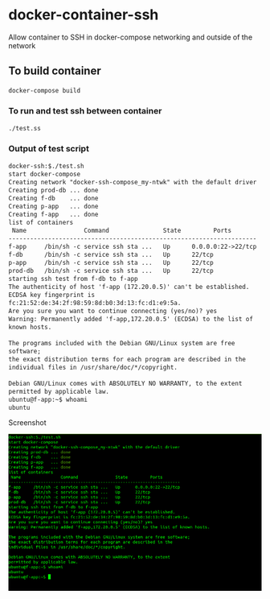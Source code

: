 # docker-container-ssh
Allow container to SSH in docker-compose networking and outside of the network

## To build container
```
docker-compose build
```

### To run and test ssh between container

```
./test.ss
```

### Output of test script

```
docker-ssh:$./test.sh 
start docker-compose
Creating network "docker-ssh-compose_my-ntwk" with the default driver
Creating prod-db ... done
Creating f-db    ... done
Creating p-app   ... done
Creating f-app   ... done
list of containers
 Name                Command               State         Ports       
---------------------------------------------------------------------
f-app     /bin/sh -c service ssh sta ...   Up      0.0.0.0:22->22/tcp
f-db      /bin/sh -c service ssh sta ...   Up      22/tcp            
p-app     /bin/sh -c service ssh sta ...   Up      22/tcp            
prod-db   /bin/sh -c service ssh sta ...   Up      22/tcp            
starting ssh test from f-db to f-app
The authenticity of host 'f-app (172.20.0.5)' can't be established.
ECDSA key fingerprint is fc:21:52:de:34:2f:98:59:8d:b0:3d:13:fc:d1:e9:5a.
Are you sure you want to continue connecting (yes/no)? yes
Warning: Permanently added 'f-app,172.20.0.5' (ECDSA) to the list of known hosts.

The programs included with the Debian GNU/Linux system are free software;
the exact distribution terms for each program are described in the
individual files in /usr/share/doc/*/copyright.

Debian GNU/Linux comes with ABSOLUTELY NO WARRANTY, to the extent
permitted by applicable law.
ubuntu@f-app:~$ whoami
ubuntu

```

Screenshot

![img](https://raw.githubusercontent.com/Adiii717/docker-container-ssh/master/screenshot/Screenshot%20from%202020-06-30%2005-22-57.png)
